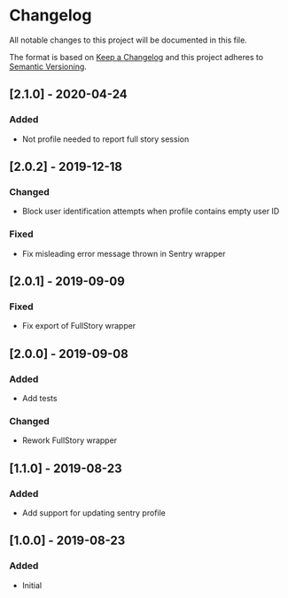 # Changelog
All notable changes to this project will be documented in this file.

The format is based on [Keep a Changelog](http://keepachangelog.com/en/1.0.0/)
and this project adheres to [Semantic Versioning](http://semver.org/spec/v2.0.0.html).

## [2.1.0] - 2020-04-24
### Added
- Not profile needed to report full story session 

## [2.0.2] - 2019-12-18
### Changed
- Block user identification attempts when profile contains empty user ID
### Fixed
- Fix misleading error message thrown in Sentry wrapper

## [2.0.1] - 2019-09-09
### Fixed
- Fix export of FullStory wrapper

## [2.0.0] - 2019-09-08
### Added
- Add tests
### Changed
- Rework FullStory wrapper

## [1.1.0] - 2019-08-23
### Added
- Add support for updating sentry profile

## [1.0.0] - 2019-08-23
### Added
- Initial
